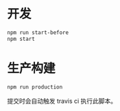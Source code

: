 # 开发

```bash
npm run start-before
npm start
```

# 生产构建

```bash
npm run production
```

提交时会自动触发 travis ci 执行此脚本。